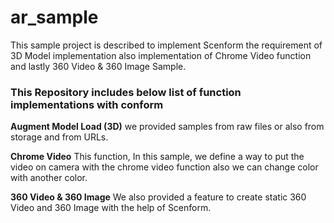 # ar_sample 
This sample project is described to implement Scenform the requirement of 3D Model implementation also implementation of Chrome Video function and lastly 360 Video &amp; 360 Image Sample.

### This Repository includes below list of function implementations with conform 

**Augment Model Load (3D)** 
we provided samples from raw files or also from storage and from URLs.

**Chrome Video** 
This function, In this sample, we define a way to put the video on camera with the chrome video function also we can change color with another color.

**360 Video & 360 Image** 
We also provided a feature to create static 360 Video and 360 Image with the help of Scenform.
